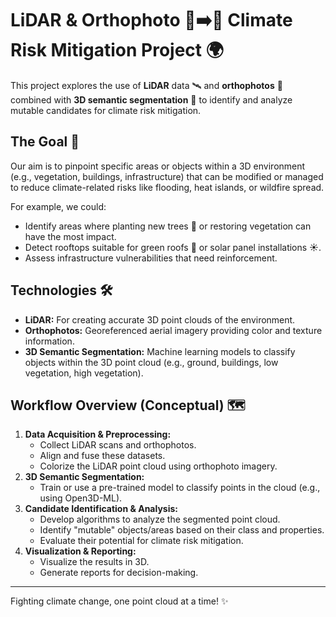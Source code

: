 #  LiDAR & Orthophoto 🌲➡️🌳 Climate Risk Mitigation Project 🌍

This project explores the use of **LiDAR** data 🛰️ and **orthophotos** 📸 combined with **3D semantic segmentation** 🤖 to identify and analyze mutable candidates for climate risk mitigation.

## The Goal 🎯

Our aim is to pinpoint specific areas or objects within a 3D environment (e.g., vegetation, buildings, infrastructure) that can be modified or managed to reduce climate-related risks like flooding, heat islands, or wildfire spread.

For example, we could:
*   Identify areas where planting new trees 🌲 or restoring vegetation can have the most impact.
*   Detect rooftops suitable for green roofs 🌿 or solar panel installations ☀️.
*   Assess infrastructure vulnerabilities that need reinforcement.

## Technologies 🛠️

*   **LiDAR:** For creating accurate 3D point clouds of the environment.
*   **Orthophotos:** Georeferenced aerial imagery providing color and texture information.
*   **3D Semantic Segmentation:** Machine learning models to classify objects within the 3D point cloud (e.g., ground, buildings, low vegetation, high vegetation).

## Workflow Overview (Conceptual) 🗺️

1.  **Data Acquisition & Preprocessing:**
    *   Collect LiDAR scans and orthophotos.
    *   Align and fuse these datasets.
    *   Colorize the LiDAR point cloud using orthophoto imagery.
2.  **3D Semantic Segmentation:**
    *   Train or use a pre-trained model to classify points in the cloud (e.g., using Open3D-ML).
3.  **Candidate Identification & Analysis:**
    *   Develop algorithms to analyze the segmented point cloud.
    *   Identify "mutable" objects/areas based on their class and properties.
    *   Evaluate their potential for climate risk mitigation.
4.  **Visualization & Reporting:**
    *   Visualize the results in 3D.
    *   Generate reports for decision-making.

---

Fighting climate change, one point cloud at a time! ✨
